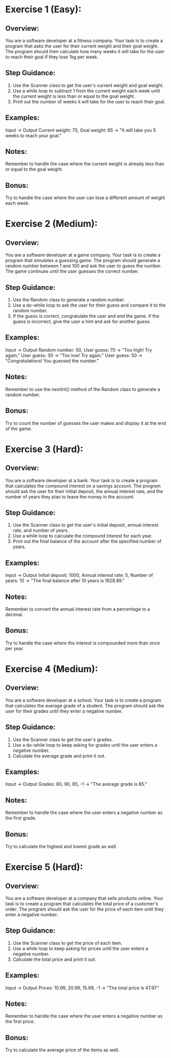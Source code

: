 

# Exercise 1 (Easy):

## Overview:
You are a software developer at a fitness company. Your task is to create a program that asks the user for their current weight and their goal weight. The program should then calculate how many weeks it will take for the user to reach their goal if they lose 1kg per week.

## Step Guidance:
1. Use the Scanner class to get the user's current weight and goal weight.
2. Use a while loop to subtract 1 from the current weight each week until the current weight is less than or equal to the goal weight.
3. Print out the number of weeks it will take for the user to reach their goal.

## Examples:
Input -> Output 
Current weight: 70, Goal weight: 65 -> "It will take you 5 weeks to reach your goal."

## Notes:
Remember to handle the case where the current weight is already less than or equal to the goal weight.

## Bonus:
Try to handle the case where the user can lose a different amount of weight each week.

# Exercise 2 (Medium):

## Overview:
You are a software developer at a game company. Your task is to create a program that simulates a guessing game. The program should generate a random number between 1 and 100 and ask the user to guess the number. The game continues until the user guesses the correct number.

## Step Guidance:
1. Use the Random class to generate a random number.
2. Use a do-while loop to ask the user for their guess and compare it to the random number.
3. If the guess is correct, congratulate the user and end the game. If the guess is incorrect, give the user a hint and ask for another guess.

## Examples:
Input -> Output 
Random number: 50, User guess: 70 -> "Too high! Try again."
User guess: 30 -> "Too low! Try again."
User guess: 50 -> "Congratulations! You guessed the number."

## Notes:
Remember to use the nextInt() method of the Random class to generate a random number.

## Bonus:
Try to count the number of guesses the user makes and display it at the end of the game.

# Exercise 3 (Hard):

## Overview:
You are a software developer at a bank. Your task is to create a program that calculates the compound interest on a savings account. The program should ask the user for their initial deposit, the annual interest rate, and the number of years they plan to leave the money in the account.

## Step Guidance:
1. Use the Scanner class to get the user's initial deposit, annual interest rate, and number of years.
2. Use a while loop to calculate the compound interest for each year.
3. Print out the final balance of the account after the specified number of years.

## Examples:
Input -> Output 
Initial deposit: 1000, Annual interest rate: 5, Number of years: 10 -> "The final balance after 10 years is 1628.89."

## Notes:
Remember to convert the annual interest rate from a percentage to a decimal.

## Bonus:
Try to handle the case where the interest is compounded more than once per year.

# Exercise 4 (Medium):

## Overview:
You are a software developer at a school. Your task is to create a program that calculates the average grade of a student. The program should ask the user for their grades until they enter a negative number.

## Step Guidance:
1. Use the Scanner class to get the user's grades.
2. Use a do-while loop to keep asking for grades until the user enters a negative number.
3. Calculate the average grade and print it out.

## Examples:
Input -> Output 
Grades: 80, 90, 85, -1 -> "The average grade is 85."

## Notes:
Remember to handle the case where the user enters a negative number as the first grade.

## Bonus:
Try to calculate the highest and lowest grade as well.

# Exercise 5 (Hard):

## Overview:
You are a software developer at a company that sells products online. Your task is to create a program that calculates the total price of a customer's order. The program should ask the user for the price of each item until they enter a negative number.

## Step Guidance:
1. Use the Scanner class to get the price of each item.
2. Use a while loop to keep asking for prices until the user enters a negative number.
3. Calculate the total price and print it out.

## Examples:
Input -> Output 
Prices: 10.99, 20.99, 15.99, -1 -> "The total price is 47.97."

## Notes:
Remember to handle the case where the user enters a negative number as the first price.

## Bonus:
Try to calculate the average price of the items as well.

